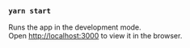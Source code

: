 ### `yarn start`

Runs the app in the development mode.<br>
Open [http://localhost:3000](http://localhost:3000) to view it in the browser.
